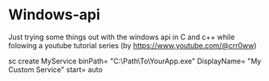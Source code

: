 # Windows-api

Just trying some things out with the windows api in C and c++ while folowing a youtube tutorial series (by https://www.youtube.com/@crr0ww)


sc create MyService binPath= "C:\Path\To\YourApp.exe" DisplayName= "My Custom Service" start= auto
